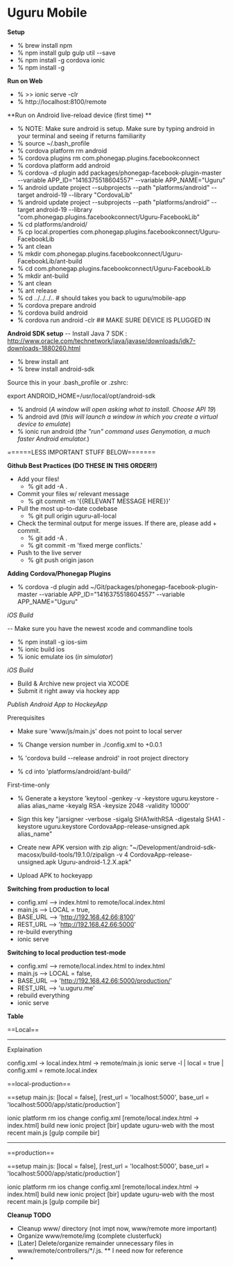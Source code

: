 Uguru Mobile
============

**Setup**

- % brew install npm
- % npm install gulp gulp util --save
- % npm install -g cordova ionic
- % npm install -g

**Run on Web**

- % >> ionic serve -clr
- % http://localhost:8100/remote

**Run on Android live-reload device (first time) **
- % NOTE: Make sure android is setup. Make sure by typing android in your terminal and seeing if returns familiarity
- % source ~/.bash_profile
- % cordova platform rm android
- % cordova plugins rm com.phonegap.plugins.facebookconnect
- % cordova platform add android
- % cordova -d plugin add packages/phonegap-facebook-plugin-master --variable APP_ID="1416375518604557" --variable APP_NAME="Uguru"
- % android update project --subprojects --path "platforms/android" --target android-19 --library "CordovaLib"
- % android update project --subprojects --path "platforms/android" --target android-19 --library "com.phonegap.plugins.facebookconnect/Uguru-FacebookLib"
- % cd platforms/android/
- % cp local.properties com.phonegap.plugins.facebookconnect/Uguru-FacebookLib
- % ant clean
- % mkdir com.phonegap.plugins.facebookconnect/Uguru-FacebookLib/ant-build
- % cd com.phonegap.plugins.facebookconnect/Uguru-FacebookLib
- % mkdir ant-build
- % ant clean
- % ant release
- % cd ../../../.. # should takes you back to uguru/mobile-app
- % cordova prepare android
- % cordova build android
- % cordova run android -clr ## MAKE SURE DEVICE IS PLUGGED IN

**Android SDK setup**
-- Install Java 7 SDK : http://www.oracle.com/technetwork/java/javase/downloads/jdk7-downloads-1880260.html
- % brew install ant
- % brew install android-sdk

Source this in your .bash_profile or .zshrc:

export ANDROID_HOME=/usr/local/opt/android-sdk

- % android (*A window will open asking what to install. Choose API 19*)
- % android avd (*this will launch a window in which you create a virtual device to emulate*)
- % ionic run android (*the "run" command uses Genymotion, a much faster Android emulator.*)

======LESS IMPORTANT STUFF BELOW=======



**Github Best Practices (DO THESE IN THIS ORDER!!)**
- Add your files!
    - % git add -A .
- Commit your files w/ relevant message
    - % git commit -m '{{RELEVANT MESSAGE HERE}}'
- Pull the most up-to-date codebase
    - % git pull origin uguru-all-local
- Check the terminal output for merge issues. If there are, please add + commit.
    - % git add -A .
    - % git commit -m 'fixed merge conflicts.'
- Push to the live server
    - % git push origin jason

**Adding Cordova/Phonegap Plugins**

- % cordova -d plugin add ~/Git/packages/phonegap-facebook-plugin-master --variable APP_ID="1416375518604557" --variable APP_NAME="Uguru"


*iOS Build*

-- Make sure you have the newest xcode and commandline tools

- % npm install -g ios-sim
- % ionic build ios
- % ionic emulate ios (*in simulator*)

*iOS Build*
- Build & Archive new project via XCODE
- Submit it right away via hockey app

*Publish Android App to HockeyApp*

Prerequisites
- Make sure 'www/js/main.js' does not point to local server

- % Change version number in ./config.xml to +0.0.1
- % 'cordova build --release android' in root project directory
- % cd into 'platforms/android/ant-build/'

First-time-only
- % Generate a keystore 'keytool -genkey -v -keystore uguru.keystore -alias alias_name -keyalg RSA -keysize 2048 -validity 10000'


- Sign this key "jarsigner -verbose -sigalg SHA1withRSA -digestalg SHA1 -keystore uguru.keystore CordovaApp-release-unsigned.apk alias_name"
- Create new APK version with zip align: "~/Development/android-sdk-macosx/build-tools/19.1.0/zipalign -v 4 CordovaApp-release-unsigned.apk Uguru-android-1.2.X.apk"
- Upload APK to hockeyapp


**Switching from production to local**
- config.xml --> index.html to remote/local.index.html
- main.js --> LOCAL = true,
- BASE_URL --> 'http://192.168.42.66:8100'
- REST_URL --> 'http://192.168.42.66:5000'
- re-build everything
- ionic serve

**Switching to local production test-mode**
- config.xml --> remote/local.index.html to index.html
- main.js --> LOCAL = false,
- BASE_URL --> 'http://192.168.42.66:5000/production/'
- REST_URL --> 'u.uguru.me'
- rebuild everything
- ionic serve

**Table**

==Local==
- - - - - - - - - -
Explaination

config.xml -> local.index.html -> remote/main.js
ionic serve -l | local = true | config.xml = remote.local.index


==local-production==

==setup
main.js: [local = false], [rest_url = 'localhost:5000', base_url = 'localhost:5000/app/static/production']

ionic platform rm ios
change config.xml [remote/local.index.html -> index.html]
build new ionic project [bir]
update uguru-web with the most recent main.js [gulp compile bir]
- - - - - - - - - -

==production==

==setup
main.js: [local = false], [rest_url = 'localhost:5000', base_url = 'localhost:5000/app/static/production']

ionic platform rm ios
change config.xml [remote/local.index.html -> index.html]
build new ionic project [bir]
update uguru-web with the most recent main.js [gulp compile bir]

**Cleanup TODO**
- Cleanup www/ directory (not impt now, www/remote more important)
- Organize www/remote/img (complete clusterfuck)
- [Later] Delete/organize remainder unnecessary files in  www/remote/controllers/*/.js. ** I need now for reference
-


